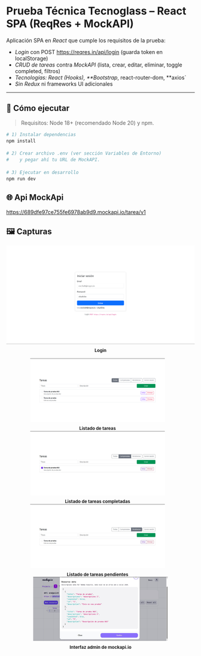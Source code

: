 # Prueba Técnica Tecnoglass – React SPA (ReqRes + MockAPI)

Aplicación SPA en _React_ que cumple los requisitos de la prueba:

- _Login_ con POST https://reqres.in/api/login (guarda token en localStorage)
- _CRUD de tareas_ contra _MockAPI_ (lista, crear, editar, eliminar, toggle completed, filtros)
- _Tecnologías: React (Hooks), \*\*Bootstrap_, react-router-dom, \*\*axios`
- _Sin Redux_ ni frameworks UI adicionales

---

## 🚀 Cómo ejecutar

> Requisitos: Node 18+ (recomendado Node 20) y npm.

```bash
# 1) Instalar dependencias
npm install

# 2) Crear archivo .env (ver sección Variables de Entorno)
#    y pegar ahí tu URL de MockAPI.

# 3) Ejecutar en desarrollo
npm run dev
```

## 🌐 Api MockApi
https://689dfe97ce755fe6978ab9d9.mockapi.io/tarea/v1

## 🖼️ Capturas

<p align="center">
  <img src="docs/capturas/001-login.png" alt="Login" width="520">
  <br/>
  <sub><b>Login</b></sub>
</p>

<p align="center">
  <span style="display:inline-block; text-align:center;">
    <img src="docs/capturas/005-lista.png" alt="Listado" width="360">
    <br/>
    <sub><b>Listado de tareas</b></sub>
  </span>
  &nbsp;&nbsp;&nbsp;
  <span style="display:inline-block; text-align:center;">
    <img src="docs/capturas/002-lista.jpg" alt="Listado Completado" width="360">
    <br/>
    <sub><b>Listado de tareas completadas</b></sub>
  </span>
  &nbsp;&nbsp;&nbsp;
  <span style="display:inline-block; text-align:center;">
    <img src="docs/capturas/004-lista.jpg" alt="Listado Pendiente" width="360">
    <br/>
    <sub><b>Listado de tareas pendientes</b></sub>
  </span>
  &nbsp;&nbsp;&nbsp;
  <span style="display:inline-block; text-align:center;">
    <img src="docs/capturas/003-mockapi.jpg" alt="MockApi" width="360">
    <br/>
    <sub><b>Interfaz admin de mockapi.io</b></sub>
  </span>
</p>
